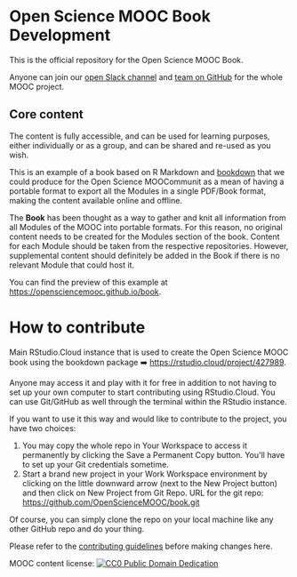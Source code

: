 # Open Science MOOC Book Development

This is the official repository for the Open Science MOOC Book.

Anyone can join our [open Slack channel](https://osmooc.herokuapp.com/) and [team on GitHub](https://open-science-mooc-invite.herokuapp.com/) for the whole MOOC project.

## Core content

The content is fully accessible, and can be used for learning purposes, either individually or as a group, and can be shared and re-used as you wish.

This is an example of a book based on R Markdown and [bookdown](https://github.com/rstudio/bookdown) that we could produce for the Open Science MOOCommunit as a mean of having a portable format to export all the Modules in a single PDF/Book format, making the content available online and offline.

The **Book** has been thought as a way to gather and knit all information from all Modules of the MOOC into portable formats. For this reason, no original content needs to be created for the Modules section of the book. Content for each Module should be taken from the respective repositories. However, supplemental content should definitely be added in the Book if there is no relevant Module that could host it.

You can find the preview of this example at https://opensciencemooc.github.io/book.

# How to contribute 
Main RStudio.Cloud instance that is used to create the Open Science MOOC book using the bookdown package :arrow_right: https://rstudio.cloud/project/427989.

Anyone may access it and play with it for free in addition to not having to set up your own computer to start contributing using RStudio.Cloud. You can use Git/GitHub as well through the terminal within the RStudio instance.

If you want to use it this way and would like to contribute to the project, you have two choices:

1. You may copy the whole repo in Your Workspace to access it permanently by clicking the Save a Permanent Copy button. You'll have to set up your Git credentials sometime.
1. Start a brand new project in your Work Workspace environment by clicking on the little downward arrow (next to  the New Project button) and then click on New Project from Git Repo.
URL for the git repo: https://github.com/OpenScienceMOOC/book.git

Of course, you can simply clone the repo on your local machine like any other GitHub repo and do your thing.

Please refer to the [contributing guidelines](/CONTRIBUTING.md) before making changes here.

MOOC content license: [![CC0 Public Domain Dedication](https://img.shields.io/badge/License-CC0%201.0-lightgrey.svg)](https://creativecommons.org/publicdomain/zero/1.0/)
